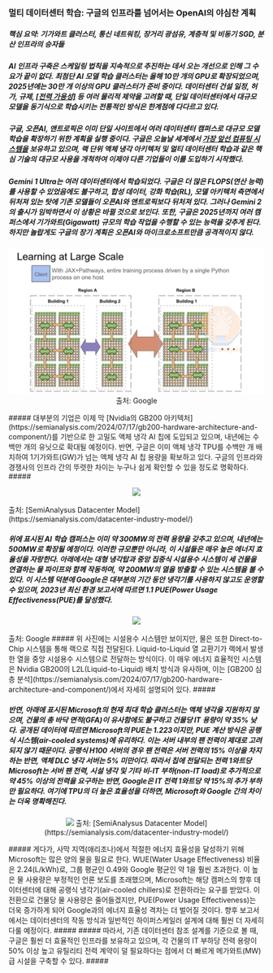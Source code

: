 ### 멀티 데이터센터 학습: 구글의 인프라를 넘어서는 OpenAI의 야심찬 계획 ###

##### <p color="green">핵심 요약: 기가와트 클러스터, 통신 네트워킹, 장거리 광섬유, 계층적 및 비동기 SGD, 분산 인프라의 승자들</p> #####

##### AI 인프라 구축은 스케일링 법칙을 지속적으로 추진하는 데서 오는 개선으로 인해 그 수요가 끝이 없다. 최첨단 AI 모델 학습 클러스터는 올해 10만 개의 GPU로 확장되었으며, 2025년에는 30만 개 이상의 GPU 클러스터가 준비 중이다. 데이터센터 건설 일정, 허가, 규제, <a href="https://semianalysis.com/2024/03/13/ai-datacenter-energy-dilemma-race/" target="_blank">[전력 가용성]</a> 등 여러 물리적 제약을 고려할 때, 단일 데이터센터에서 대규모 모델을 동기식으로 학습시키는 전통적인 방식은 한계점에 다다르고 있다. #####
##### 구글, 오픈AI, 앤트로픽은 이미 단일 사이트에서 여러 데이터센터 캠퍼스로 대규모 모델 학습을 확장하기 위한 계획을 실행 중이다. 구글은 오늘날 세계에서 [가장 앞선 컴퓨팅 시스템을](https://semianalysis.com/2023/04/12/google-ai-infrastructure-supremacy/) 보유하고 있으며, 랙 단위 액체 냉각 아키텍처 및 멀티 데이터센터 학습과 같은 핵심 기술의 대규모 사용을 개척하여 이제야 다른 기업들이 이를 도입하기 시작했다. #####
##### Gemini 1 Ultra는 여러 데이터센터에서 학습되었다. 구글은 더 많은 FLOPS(연산 능력)를 사용할 수 있었음에도 불구하고, 합성 데이터, 강화 학습(RL), 모델 아키텍처 측면에서 뒤처져 있는 탓에 기존 모델들이 오픈AI와 앤트로픽보다 뒤처져 있다. 그러나 Gemini 2의 출시가 임박하면서 이 상황은 바뀔 것으로 보인다. 또한, 구글은 2025년까지 여러 캠퍼스에서 기가와트(Gigawatt) 규모의 학습 작업을 수행할 수 있는 능력을 갖추게 된다. 하지만 놀랍게도 구글의 장기 계획은 오픈AI와 마이크로소프트만큼 공격적이지 않다. #####
<p align="center">
 <img src = "./scalinglaw-20241211/images01.png">
 <color="gray"> 출처: Google</color>
</p>
##### 대부분의 기업은 이제 막 [Nvidia의 GB200 아키텍처](https://semianalysis.com/2024/07/17/gb200-hardware-architecture-and-component/)를 기반으로 한 고밀도 액체 냉각 AI 칩에 도입되고 있으며, 내년에는 수백만 개의 유닛으로 확대될 예정이다. 반면, 구글은 이미 액체 냉각 TPU를 수백만 개 배치하여 1기가와트(GW)가 넘는 액체 냉각 AI 칩 용량을 확보하고 있다. 구글의 인프라와 경쟁사의 인프라 간의 뚜렷한 차이는 누구나 쉽게 확인할 수 있을 정도로 명확하다. #####
<p align="center">
 <img src = "./scalinglaw-20241211/images01.xxx">
</p>
<p align="left" color="gray">출처: [SemiAnalysus Datacenter Model](https://semianalysis.com/datacenter-industry-model/)</p>

##### 위에 표시된 AI 학습 캠퍼스는 이미 약 300MW의 전력 용량을 갖추고 있으며, 내년에는 500MW로 확장될 예정이다. 이러한 규모뿐만 아니라, 이 시설들은 매우 높은 에너지 효율성을 자랑한다. 아래에서는 대형 냉각탑과 중앙 집중식 시설용수 시스템이 세 건물을 연결하는 물 파이프와 함께 작동하며, 약 200MW의 열을 방출할 수 있는 시스템을 볼 수 있다. 이 시스템 덕분에 Google은 대부분의 기간 동안 냉각기를 사용하지 않고도 운영할 수 있으며, 2023년 최신 환경 보고서에 따르면 1.1 PUE(Power Usage Effectiveness(PUE)를 달성했다. #####
<p align="center">
 <img src = "./scalinglaw-20241211/images01.xxx">
 
</p>
<p align="left" color="gray">출처: Google</a>
##### 위 사진에는 시설용수 시스템만 보이지만, 물은 또한 Direct-to-Chip 시스템을 통해 랙으로 직접 전달된다. Liquid-to-Liquid 열 교환기가 랙에서 발생한 열을 중앙 시설용수 시스템으로 전달하는 방식이다. 이 매우 에너지 효율적인 시스템은 Nvidia GB200의 L2L(Liquid-to-Liquid) 배치 방식과 유사하며, 이는 [GB200 심층 분석](https://semianalysis.com/2024/07/17/gb200-hardware-architecture-and-component/)에서 자세히 설명되어 있다. #####

##### 반면, 아래에 표시된 Microsoft의 현재 최대 학습 클러스터는 액체 냉각을 지원하지 않으며, 건물의 총 바닥 면적(GFA)이 유사함에도 불구하고 건물당 IT 용량이 약 35% 낮다. 공개된 데이터에 따르면 Microsoft의 PUE는 1.223이지만, PUE 계산 방식은 공랭식 시스템(air-cooled systems)에 유리하다. 이는 서버 내부의 팬 전력이 제대로 고려되지 않기 때문이다. 공랭식 H100 서버의 경우 팬 전력은 서버 전력의 15% 이상을 차지하는 반면, 액체 DLC 냉각 서버는 5% 미만이다. 따라서 칩에 전달되는 전력 1와트당 Microsoft는 서버 팬 전력, 시설 냉각 및 기타 비-IT 부하(non-IT load)로 추가적으로 약 45% 이상의 전력을 요구하는 반면, Google은 IT 전력 1와트당 약 15%의 추가 부하만 필요하다. 여기에 TPU의 더 높은 효율성을 더하면, Microsoft와 Google 간의 차이는 더욱 명확해진다. #####
<p align="center">
 <img src = "./scalinglaw-20241211/images01.xxx">
 <color="gray"> 출처: [SemiAnalysus Datacenter Model](https://semianalysis.com/datacenter-industry-model/)</color>
</p>
##### 게다가, 사막 지역(애리조나)에서 적절한 에너지 효율성을 달성하기 위해 Microsoft는 많은 양의 물을 필요로 한다. WUE(Water Usage Effectiveness) 비율은 2.24(L/kWh)로, 그룹 평균인 0.49와 Google 평균인 약 1을 훨씬 초과한다. 이 높은 물 사용량은 부정적인 언론 보도를 초래했으며, Microsoft는 해당 캠퍼스의 향후 데이터센터에 대해 공랭식 냉각기(air-cooled chillers)로 전환하라는 요구를 받았다. 이 전환으로 건물당 물 사용량은 줄어들겠지만, PUE(Power Usage Effectiveness)는 더욱 증가하게 되어 Google과의 에너지 효율성 격차는 더 벌어질 것이다. 향후 보고서에서는 데이터센터의 작동 방식과 일반적인 하이퍼스케일러 설계에 대해 훨씬 더 자세히 다룰 예정이다. #####
##### 따라서, 기존 데이터센터 참조 설계를 기준으로 볼 때, 구글은 훨씬 더 효율적인 인프라를 보유하고 있으며, 각 건물의 IT 부하당 전력 용량이 50% 이상 높고 유틸리티 전력 계약이 덜 필요하다는 점에서 더 빠르게 메가와트(MW)급 시설을 구축할 수 있다. #####
